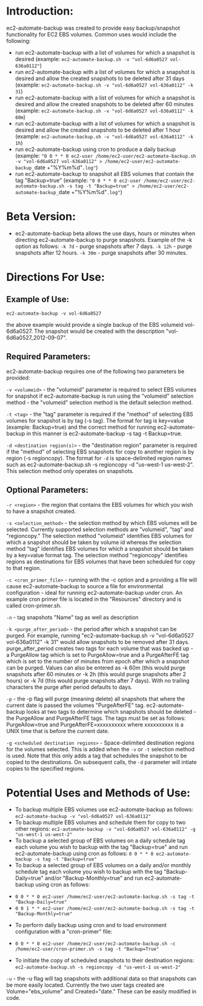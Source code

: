 # Introduction:
ec2-automate-backup was created to provide easy backup/snapshot functionality for EC2 EBS volumes. Common uses would include the following:
* run ec2-automate-backup with a list of volumes for which a snapshot is desired (example: `ec2-automate-backup.sh -v "vol-6d6a0527 vol-636a0112"`)
* run ec2-automate-backup with a list of volumes for which a snapshot is desired and allow the created snapshots to be deleted after 31 days (example: `ec2-automate-backup.sh -v "vol-6d6a0527 vol-636a0112" -k 31`)
* run ec2-automate-backup with a list of volumes for which a snapshot is desired and allow the created snapshots to be deleted after 60 minutes (example: `ec2-automate-backup.sh -v "vol-6d6a0527 vol-636a0112" -k 60m`)
* run ec2-automate-backup with a list of volumes for which a snapshot is desired and allow the created snapshots to be deleted after 1 hour (example: `ec2-automate-backup.sh -v "vol-6d6a0527 vol-636a0112" -k 1h`)
* run ec2-automate-backup using cron to produce a daily backup (example: `"0 0 * * 0 ec2-user /home/ec2-user/ec2-automate-backup.sh -v "vol-6d6a0527 vol-636a0112" > /home/ec2-user/ec2-automate-backup_`date +"%Y%m%d"`.log"`)
* run ec2-automate-backup to snapshot all EBS volumes that contain the tag "Backup=true" (example: `"0 0 * * 0 ec2-user /home/ec2-user/ec2-automate-backup.sh -s tag -t "Backup=true" > /home/ec2-user/ec2-automate-backup_`date +"%Y%m%d"`.log"`)

# Beta Version:
* ec2-automate-backup beta allows the use days, hours or minutes when directing ec2-automate-backup to purge snapshots. Example of the -k option as follows:
`-k 7d` - purge snapshots after 7 days.
`-k 12h` - purge snapshots after 12 hours.
`-k 30m` - purge snapshots after 30 minutes.

# Directions For Use:
## Example of Use:
`ec2-automate-backup -v vol-6d6a0527`

the above example would provide a single backup of the EBS volumeid vol-6d6a0527. The snapshot would be created with the description "vol-6d6a0527_2012-09-07".
## Required Parameters:
ec2-automate-backup requires one of the following two parameters be provided:

`-v <volumeid>` - the "volumeid" parameter is required to select EBS volumes for snapshot if ec2-automate-backup is run using the "volumeid" selection method - the "volumeid" selection method is the default selection method.

`-t <tag>` - the "tag" parameter is required if the "method" of selecting EBS volumes for snapshot is by tag (-s tag). The format for tag is key=value (example: Backup=true) and the correct method for running ec2-automate-backup in this manner is ec2-automate-backup -s tag -t Backup=true.

`-d <destination region(s)>` - the "destination region" parameter is required if the "method" of selecting EBS snapshots for copy to another region is by region (-s regioncopy). The format for `-d` is space-delimited region names such as ec2-automate-backup.sh -s regioncopy -d "us-west-1 us-west-2". This selection method only operates on snapshots.
## Optional Parameters:
`-r <region>` - the region that contains the EBS volumes for which you wish to have a snapshot created.

`-s <selection_method>` - the selection method by which EBS volumes will be selected. Currently supported selection methods are "volumeid", "tag" and "regioncopy." The selection method "volumeid" identifies EBS volumes for which a snapshot should be taken by volume id whereas the selection method "tag" identifies EBS volumes for which a snapshot should be taken by a key=value format tag. The selection method "regioncopy" identifies regions as destinations for EBS volumes that have been scheduled for copy to that region.

`-c <cron_primer_file>` - running with the -c option and a providing a file will cause ec2-automate-backup to source a file for environmental configuration - ideal for running ec2-automate-backup under cron. An example cron primer file is located in the "Resources" directory and is called cron-primer.sh.

`-n` - tag snapshots "Name" tag as well as description

`-k <purge_after_period>` - the period after which a snapshot can be purged. For example, running "ec2-automate-backup.sh -v "vol-6d6a0527 vol-636a0112" -k 31" would allow snapshots to be removed after 31 days. purge_after_period creates two tags for each volume that was backed up - a PurgeAllow tag which is set to PurgeAllow=true and a PurgeAfterFE tag which is set to the number of minutes from epoch after which a snapshot can be purged. Values can also be entered as -k 60m (this would purge snapshots after 60 minutes or -k 2h (this would purge snapshots after 2 hours) or -k 7d (this would purge snapshots after 7 days). With no trailing characters the purge after period defaults to days.

`-p` - the -p flag will purge (meaning delete) all snapshots that where the current date is passed the volumes "PurgeAfterFE" tag. ec2-automate-backup looks at two tags to determine which snapshots should be deleted - the PurgeAllow and PurgeAfterFE tags. The tags must be set as follows: PurgeAllow=true and PurgeAfterFE=xxxxxxxxxx where xxxxxxxxxx is a UNIX time that is before the current date.

`-g <scheduled destination regions>` - Space-delimited destination regions for the volumes selected. This is added when the `-v` or `-t` selection method is used. Note that this only adds a tag that schedules the snapshot to be copied to the destinations. On subsequent calls, the `-d` parameter will intiate copies to the specified regions.
# Potential Uses and Methods of Use:
* To backup multiple EBS volumes use ec2-automate-backup as follows: `ec2-automate-backup -v "vol-6d6a0527 vol-636a0112"`
* To backup multiple EBS volumes and schedule them for copy to two other regions: `ec2-automate-backup -v "vol-6d6a0527 vol-636a0112" -g "us-west-1 us-west-2"`
* To backup a selected group of EBS volumes on a daily schedule tag each volume you wish to backup with the tag "Backup=true" and run ec2-automate-backup using cron as follows: `0 0 * * 0 ec2-automate-backup -s tag -t "Backup=true"`
* To backup a selected group of EBS volumes on a daily and/or monthly schedule tag each volume you wish to backup with the tag "Backup-Daily=true" and/or "Backup-Monthly=true" and run ec2-automate-backup using cron as follows:
 - `0 0 * * 0 ec2-user /home/ec2-user/ec2-automate-backup.sh -s tag -t "Backup-Daily=true"`
 - `0 0 1 * * ec2-user /home/ec2-user/ec2-automate-backup.sh -s tag -t "Backup-Monthly=true"`
* To perform daily backup using cron and to load environment configuration with a "cron-primer" file:
 - `0 0 * * 0 ec2-user /home/ec2-user/ec2-automate-backup.sh -c /home/ec2-user/cron-primer.sh -s tag -t "Backup=True"`
* To initiate the copy of scheduled snapshots to their destination regions: `ec2-automate-backup.sh -s regioncopy -d "us-west-1 us-west-2"`

`-u` - the -u flag will tag snapshots with additional data so that snapshots can be more easily located. Currently the two user tags created are Volume="ebs_volume" and Created="date." These can be easily modified in code.

